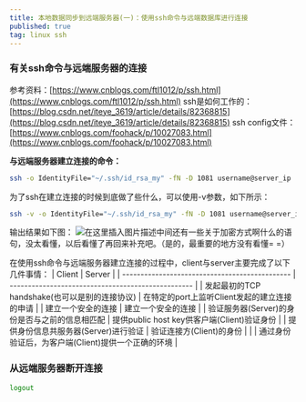 ```yaml
---
title: 本地数据同步到远端服务器(一)：使用ssh命令与远端数据库进行连接
published: true
tag: linux ssh
---
```




### 有关ssh命令与远端服务器的连接
参考资料：[https://www.cnblogs.com/ftl1012/p/ssh.html](https://www.cnblogs.com/ftl1012/p/ssh.html)
ssh是如何工作的：[https://blog.csdn.net/iteye_3619/article/details/82368815](https://blog.csdn.net/iteye_3619/article/details/82368815)
ssh config文件：[https://www.cnblogs.com/foohack/p/10027083.html](https://www.cnblogs.com/foohack/p/10027083.html)

**与远端服务器建立连接的命令：**
```bash
ssh -o IdentityFile="~/.ssh/id_rsa_my" -fN -D 1081 username@server_ip 
```
为了ssh在建立连接的时候到底做了些什么，可以使用-v参数，如下所示：

```bash
ssh -v -o IdentityFile="~/.ssh/id_rsa_my" -fN -D 1081 username@server_ip 
```
输出结果如下图：
![在这里插入图片描述](https://img-blog.csdnimg.cn/20200320160246775.png?x-oss-process=image/watermark,type_ZmFuZ3poZW5naGVpdGk,shadow_10,text_aHR0cHM6Ly9ibG9nLmNzZG4ubmV0L3dlaXhpbl80Mzk0ODcxMg==,size_16,color_FFFFFF,t_70)中间还有一些关于加密方式啊什么的语句，没太看懂，以后看懂了再回来补充吧。（是的，最重要的地方没有看懂= =）

在使用ssh命令与远端服务器建立连接的过程中，client与server主要完成了以下几件事情：
| Client                                         | Server                                             |
| ---------------------------------------------- | -------------------------------------------------- |
| 发起最初的TCP handshake(也可以是别的连接协议)  | 在特定的port上监听Client发起的建立连接的申请       |
| 建立一个安全的连接                             | 建立一个安全的连接                                 |
| 验证服务器(Server)的身份是否与之前的信息相匹配 | 提供public host key供客户端(Client)验证身份        |
| 提供身份信息共服务器(Server)进行验证           | 验证连接方(Client)的身份                           |
|                                                | 通过身份验证后，为客户端(Client)提供一个正确的环境 |

### 从远端服务器断开连接

```bash
logout
```